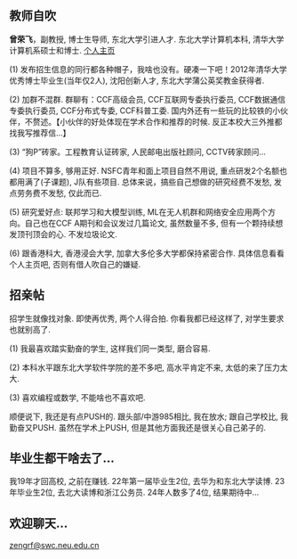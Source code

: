 ## 教师自吹

<b>曾荣飞</b>，副教授, 博士生导师, 东北大学引进人才. 东北大学计算机本科, 清华大学计算机系硕士和博士. [个人主页](https://wingfeitsang.github.io/home/)

(1) 发布招生信息的同行都各种帽子，我啥也没有。硬凑一下吧！2012年清华大学优秀博士毕业生(当年仅2人), 沈阳创新人才, 东北大学蒲公英奖教金获得者. 

(2) 加群不混群. 群聊有：CCF高级会员, CCF互联网专委执行委员, CCF数据通信专委执行委员, CCF分布式专委, CCF科普工委. 国内外还有一些玩的比较铁的小伙伴，不赘述。【小伙伴的好处体现在学术合作和推荐的时候. 反正本校大三外推都找我写推荐信...】

(3) “狗P”砖家。工程教育认证砖家, 人民邮电出版社顾问, CCTV砖家顾问...

(4) 项目不算多, 够用正好. NSFC青年和面上项目自然不用说, 重点研发2个名额也都用满了(子课题), J队有些项目. 总体来说，搞些自己想做的研究经费不发愁, 发点劳务费不发愁, 仅此而已.

(5) 研究爱好点: 联邦学习和大模型训练, ML在无人机群和网络安全应用两个方向。自己也在CCF A期刊和会议发过几篇论文, 虽然数量不多, 但有一个颗持续想发顶刊顶会的心. 不发垃圾论文. 

(6) 跟香港科大, 香港浸会大学, 加拿大多伦多大学都保持紧密合作. 具体信息看看个人主页吧, 否则有借人吹自己的嫌疑.

## 招亲帖

招学生就像找对象. 即使再优秀, 两个人得合拍. 你看我都已经这样了, 对学生要求也就别高了. 

(1) 我最喜欢踏实勤奋的学生, 这样我们同一类型, 磨合容易. 

(2) 本科水平跟东北大学软件学院的差不多吧, 高水平肯定不来, 太低的来了压力太大. 

(3) 喜欢编程或数学, 不能啥也不喜欢吧. 

顺便说下, 我还是有点PUSH的. 跟头部/中游985相比, 我在放水; 跟自己学校比, 我勤奋又PUSH. 虽然在学术上PUSH, 但是其他方面我还是很关心自己弟子的.

## 毕业生都干啥去了...

我19年才回高校, 之前在赚钱. 22年第一届毕业生2位, 去华为和东北大学读博. 23年毕业生2位, 去北大读博和浙江公务员. 24年人数多了4位, 结果期待中...

## 欢迎聊天...

zengrf@swc.neu.edu.cn
